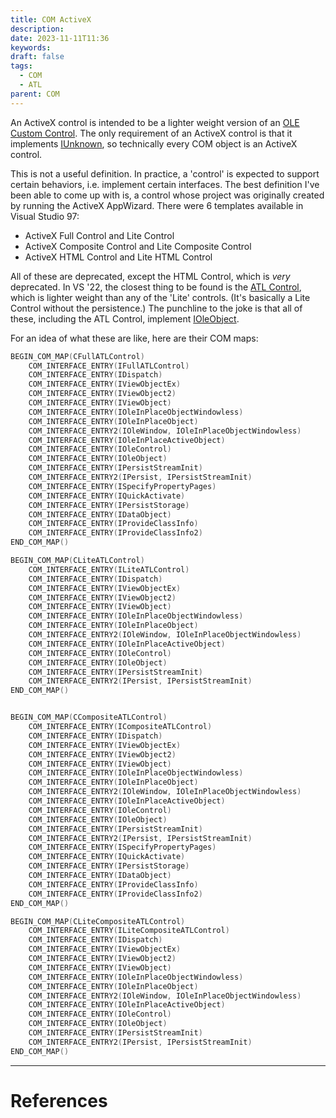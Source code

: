 ```yaml
---
title: COM ActiveX
description: 
date: 2023-11-11T11:36
keywords: 
draft: false
tags:
  - COM
  - ATL
parent: COM
---
```

An ActiveX control is intended to be a lighter weight version of an [OLE Custom Control](/notes/computer/microsoft/com/com-activex/atl-control/ole-custom-control).  The only requirement of an ActiveX control is that it implements [IUnknown](/notes/computer/microsoft/com/iunknown), so technically every COM object is an ActiveX control.

This is not a useful definition.  In practice, a 'control' is expected to support certain behaviors, i.e. implement certain interfaces.  The best definition I've been able to come up with is, a control whose project was originally created by running the ActiveX AppWizard.  There were 6 templates available in Visual Studio 97:

- ActiveX Full Control and Lite Control
- ActiveX Composite Control and Lite Composite Control
- ActiveX HTML Control and Lite HTML Control

All of these are deprecated, except the HTML Control, which is _very_ deprecated.  In VS '22, the closest thing to be found is the [ATL Control](/notes/computer/microsoft/com/com-activex/atl-control), which is lighter weight than any of the 'Lite' controls.  (It's basically a Lite Control without the persistence.)  The punchline to the joke is that all of these, including the ATL Control, implement [IOleObject](https://learn.microsoft.com/en-us/windows/win32/api/oleidl/nn-oleidl-ioleobject).

For an idea of what these are like, here are their COM maps:

```C++
BEGIN_COM_MAP(CFullATLControl)
    COM_INTERFACE_ENTRY(IFullATLControl)
    COM_INTERFACE_ENTRY(IDispatch)
    COM_INTERFACE_ENTRY(IViewObjectEx)
    COM_INTERFACE_ENTRY(IViewObject2)
    COM_INTERFACE_ENTRY(IViewObject)
    COM_INTERFACE_ENTRY(IOleInPlaceObjectWindowless)
    COM_INTERFACE_ENTRY(IOleInPlaceObject)
    COM_INTERFACE_ENTRY2(IOleWindow, IOleInPlaceObjectWindowless)
    COM_INTERFACE_ENTRY(IOleInPlaceActiveObject)
    COM_INTERFACE_ENTRY(IOleControl)
    COM_INTERFACE_ENTRY(IOleObject)
    COM_INTERFACE_ENTRY(IPersistStreamInit)
    COM_INTERFACE_ENTRY2(IPersist, IPersistStreamInit)
    COM_INTERFACE_ENTRY(ISpecifyPropertyPages)
    COM_INTERFACE_ENTRY(IQuickActivate)
    COM_INTERFACE_ENTRY(IPersistStorage)
    COM_INTERFACE_ENTRY(IDataObject)
    COM_INTERFACE_ENTRY(IProvideClassInfo)
    COM_INTERFACE_ENTRY(IProvideClassInfo2)
END_COM_MAP()

BEGIN_COM_MAP(CLiteATLControl)
    COM_INTERFACE_ENTRY(ILiteATLControl)
    COM_INTERFACE_ENTRY(IDispatch)
    COM_INTERFACE_ENTRY(IViewObjectEx)
    COM_INTERFACE_ENTRY(IViewObject2)
    COM_INTERFACE_ENTRY(IViewObject)
    COM_INTERFACE_ENTRY(IOleInPlaceObjectWindowless)
    COM_INTERFACE_ENTRY(IOleInPlaceObject)
    COM_INTERFACE_ENTRY2(IOleWindow, IOleInPlaceObjectWindowless)
    COM_INTERFACE_ENTRY(IOleInPlaceActiveObject)
    COM_INTERFACE_ENTRY(IOleControl)
    COM_INTERFACE_ENTRY(IOleObject)
    COM_INTERFACE_ENTRY(IPersistStreamInit)
    COM_INTERFACE_ENTRY2(IPersist, IPersistStreamInit)
END_COM_MAP()


BEGIN_COM_MAP(CCompositeATLControl)
    COM_INTERFACE_ENTRY(ICompositeATLControl)
    COM_INTERFACE_ENTRY(IDispatch)
    COM_INTERFACE_ENTRY(IViewObjectEx)
    COM_INTERFACE_ENTRY(IViewObject2)
    COM_INTERFACE_ENTRY(IViewObject)
    COM_INTERFACE_ENTRY(IOleInPlaceObjectWindowless)
    COM_INTERFACE_ENTRY(IOleInPlaceObject)
    COM_INTERFACE_ENTRY2(IOleWindow, IOleInPlaceObjectWindowless)
    COM_INTERFACE_ENTRY(IOleInPlaceActiveObject)
    COM_INTERFACE_ENTRY(IOleControl)
    COM_INTERFACE_ENTRY(IOleObject)
    COM_INTERFACE_ENTRY(IPersistStreamInit)
    COM_INTERFACE_ENTRY2(IPersist, IPersistStreamInit)
    COM_INTERFACE_ENTRY(ISpecifyPropertyPages)
    COM_INTERFACE_ENTRY(IQuickActivate)
    COM_INTERFACE_ENTRY(IPersistStorage)
    COM_INTERFACE_ENTRY(IDataObject)
    COM_INTERFACE_ENTRY(IProvideClassInfo)
    COM_INTERFACE_ENTRY(IProvideClassInfo2)
END_COM_MAP()

BEGIN_COM_MAP(CLiteCompositeATLControl)
    COM_INTERFACE_ENTRY(ILiteCompositeATLControl)
    COM_INTERFACE_ENTRY(IDispatch)
    COM_INTERFACE_ENTRY(IViewObjectEx)
    COM_INTERFACE_ENTRY(IViewObject2)
    COM_INTERFACE_ENTRY(IViewObject)
    COM_INTERFACE_ENTRY(IOleInPlaceObjectWindowless)
    COM_INTERFACE_ENTRY(IOleInPlaceObject)
    COM_INTERFACE_ENTRY2(IOleWindow, IOleInPlaceObjectWindowless)
    COM_INTERFACE_ENTRY(IOleInPlaceActiveObject)
    COM_INTERFACE_ENTRY(IOleControl)
    COM_INTERFACE_ENTRY(IOleObject)
    COM_INTERFACE_ENTRY(IPersistStreamInit)
    COM_INTERFACE_ENTRY2(IPersist, IPersistStreamInit)
END_COM_MAP()
```

---
# References

